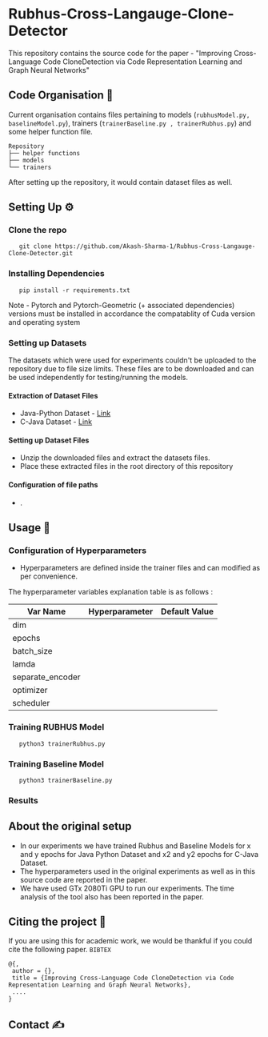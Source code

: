 
# Rubhus-Cross-Langauge-Clone-Detector

This repository contains the source code for the paper - "Improving Cross-Language Code CloneDetection via Code Representation Learning and Graph Neural Networks"

## Code Organisation 📜
Current organisation contains files pertaining to models (`rubhusModel.py, baselineModel.py`), trainers (`trainerBaseline.py , trainerRubhus.py`) and some helper function file.  

    Repository
    ├── helper functions
    ├── models
    └── trainers
   
After setting up the repository, it would contain dataset files as well.

## Setting Up ⚙

### Clone the repo

       git clone https://github.com/Akash-Sharma-1/Rubhus-Cross-Langauge-Clone-Detector.git

### Installing Dependencies

       pip install -r requirements.txt

Note - Pytorch and Pytorch-Geometric (+ associated dependencies) versions must be installed in accordance the compatablity of Cuda version and operating system 

### Setting up Datasets
The datasets which were used for experiments couldn't be uploaded to the repository due to file size limits. These files are to be downloaded and can be used independently for testing/running the models.

#### Extraction of Dataset Files
- Java-Python Dataset - [Link](https://drive.google.com/file/d/1pOkkNpc9lmMXME8mCUYJRjl_-5GJzB6f/view?usp=sharing)  
- C-Java Dataset - [Link](https://drive.google.com/file/d/1pOkkNpc9lmMXME8mCUYJRjl_-5GJzB6f/view?usp=sharing)

#### Setting up Dataset Files
- Unzip the downloaded files and extract the datasets files.
- Place these extracted files in the root directory of this repository

#### Configuration of file paths
- .

## Usage 💫

### Configuration of Hyperparameters

- Hyperparameters are defined inside the trainer files and can modified as per convenience. 

The hyperparameter variables explanation table is as follows : 
 
|  Var Name |  Hyperparameter | Default Value  |
|--|--|--|
| dim  |  |  |
| epochs |  |  |
| batch_size |  |  |
| lamda |  |  |
| separate_encoder |  |  |
| optimizer |  |  |
| scheduler |  |  |

### Training RUBHUS Model
       python3 trainerRubhus.py

### Training Baseline Model
       python3 trainerBaseline.py
      
### Results 

## About the original setup
- In our experiments we have trained Rubhus and Baseline Models for x and y epochs for Java Python Dataset and x2 and y2 epochs for C-Java Dataset. 
- The hyperparameters used in the original experiments as well as in this source code are reported in the paper.
- We have used GTx 2080Ti GPU to run our experiments. The time analysis of the tool also has been reported in the paper.

## Citing the project 📑

If you are using this for academic work, we would be thankful if you could cite the following paper.
`BIBTEX`

```
@{,
 author = {},
 title = {Improving Cross-Language Code CloneDetection via Code Representation Learning and Graph Neural Networks},
 ....
}
```

## Contact ✍
